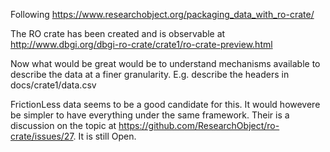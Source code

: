 Following https://www.researchobject.org/packaging_data_with_ro-crate/

The RO crate has been created and is observable at http://www.dbgi.org/dbgi-ro-crate/crate1/ro-crate-preview.html

Now what would be great would be to understand mechanisms available to describe the data at a finer granularity. E.g. describe the headers in docs/crate1/data.csv

FrictionLess data seems to be a good candidate for this. It would howevere be simpler to have everything under the same framework. Their is a discussion on the topic at https://github.com/ResearchObject/ro-crate/issues/27. It is still Open.